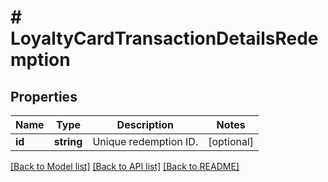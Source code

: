 # # LoyaltyCardTransactionDetailsRedemption

## Properties

Name | Type | Description | Notes
------------ | ------------- | ------------- | -------------
**id** | **string** | Unique redemption ID. | [optional]

[[Back to Model list]](../../README.md#models) [[Back to API list]](../../README.md#endpoints) [[Back to README]](../../README.md)
